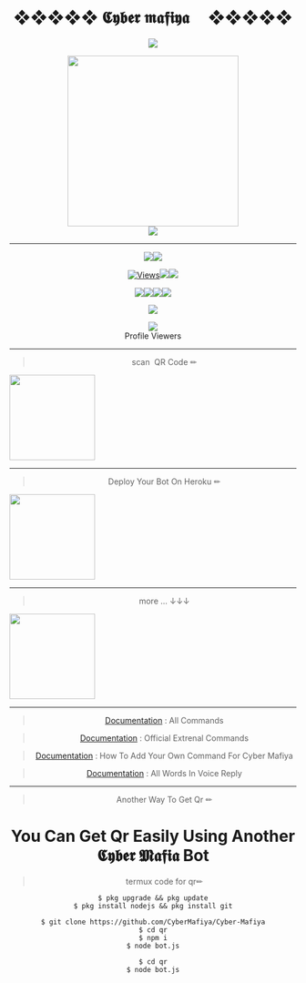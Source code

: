 <div align="center"><h1>❖❖❖❖❖ 𝕮𝖞𝖇𝖊𝖗 𝖒𝖆𝖋𝖎𝖞𝖆     ❖❖❖❖❖</h1><a

<div align="center">		
<img src= "https://camo.githubusercontent.com/71b837571c48af3aa60a73dbc9d5936aa359d78efbfa8a6743cbbbc16b80ef4d/68747470733a2f2f63646e2e646973636f72646170702e636f6d2f6174746163686d656e74732f3830353930323039333930363630383138362f3830353931333937323533353539303932322f74656e6f722e676966"/>
</p>
<div align="center">
  <img src="https://telegra.ph/file/c6beb0a1d7c7152e16185.png" width="300" height="300">
	<div align="center">
<img src= "https://camo.githubusercontent.com/71b837571c48af3aa60a73dbc9d5936aa359d78efbfa8a6743cbbbc16b80ef4d/68747470733a2f2f63646e2e646973636f72646170702e636f6d2f6174746163686d656e74732f3830353930323039333930363630383138362f3830353931333937323533353539303932322f74656e6f722e676966"/>
</p>

***

<p align="center"><a href="img....."><img src="https://img.shields.io/docker/pulls/ravindu01manoj/sewqueen?style=for-the-badge&logo=docker&label=Docker+Pulls&color=blueviolet"></a><a href="https://github.com/ravindu01manoj/Sew-Queen"><img src="https://img.shields.io/docker/image-size/ravindu01manoj/sewqueen?style=for-the-badge&logo=docker&label=Image Size&color=blueviolet"></a></p><p align="center"><a href="https://github.com/AlphaNinjaReal/KING-ALPHA"><img src="https://hits.seeyoufarm.com/api/count/incr/badge.svg?url=https%3A%2F%2Fgithub.com%2Fravindu01manoj%2FSew-Queen&count_bg=%2379C83D&title_bg=%23555555&icon=gitpod.svg&icon_color=%23E7E7E7&title=Views&edge_flat=false" alt="Views"/></a></a><a href="https://github.com/ravindu01manoj/Sew-Queen/fork"><img src="https://img.shields.io/github/forks/ravindu01manoj/Sew-Queen?label=Fork&style=social"></a><a href="https://github.com/ravindu01manoj/Sew-Queen/stargazers"><img src="https://img.shields.io/github/stars/ravindu01manoj/Sew-Queen?style=social"></a></p><p align="center"><a href="httsp://github.com/ravindu01manoj/Sew-Queen"><img src="https://img.shields.io/github/repo-size/ravindu01manoj/Sew-Queen?color=00ff00&label=Repo%20Size&style=flat-square"></a><a href="httsp://github.com/ravindu01manoj/Sew-Queen"><img src="https://img.shields.io/github/license/ravindu01manoj/Sew-Queen?color=00ff00&label=License&style=flat-square"></a><a href="httsp://github.com/ravindu01manoj/Sew-Queen"><img src="https://img.shields.io/github/languages/top/ravindu01manoj/Sew-Queen?color=00ff00&label=Javascript&style=flat-square"></a><a href="httsp://github.com/ravindu01manoj/Sew-Queen"><img src="https://img.shields.io/badge/Programmer-Alpha%20Ninja-blueviolet"></a></p><p align="center"><a href="https://t.me/RavinduManoj"><img src="https://img.shields.io/badge/Contact%20Me%20On%20Telegrame-Cyber%20Mafiya-success"></a></p>
<div align="center"><img src="https://profile-counter.glitch.me/ravindu01manoj/count.svg" /><br>Profile Viewers</div>



***
> scan  QR Code ✏
<div align="left"><a href="https://replit.com/@cybermafiya/Cyber-mafiya"><img src="https://i.ibb.co/KN4vYWY/20220324-131904.jpg"width="150" ></a></div>

---
> Deploy Your Bot On Heroku ✏
<div align="left"><a href="https://dashboard.heroku.com/new?template=https://github.com/CyberMafiya/Cyber-Mafiya"><img src="https://github.com/ravindu01manoj/ravindu01manoj/blob/main/media/Heroku_logo.svg.png" width="150" ></a></div>

***

> more ... ↓↓↓

<div align="left"><a href="https://youtube.com/c/DinuxBro"><img src="https://github.com/ravindu01manoj/ravindu01manoj/blob/main/sewqueenimg/yt.jpg" width="150" ></a></div>


***
> [Documentation](https://github.com/CyberMafiya/wiki/Commands)
: All Commands

> [Documentation](https://github.com/ravindu01manoj/Sew-Queen/wiki/Extrenal-Commands)
: Official Extrenal Commands

> [Documentation](https://github.com/ravindu01manoj/Sew-Queen/wiki/Add-Your-Own-Cmd-For-Sew-Queen-Whatsapp-Bot)
: How To Add Your Own Command For Cyber Mafiya 

> [Documentation](https://github.com/CyberMafiya-Words-(Voice-Reply))
: All Words In Voice Reply

***
> Another Way To Get Qr ✏

# You Can Get Qr Easily Using Another 𝕮𝖞𝖇𝖊𝖗 𝕸𝖆𝖋𝖎𝖆 Bot
> termux code for qr✏


```
$ pkg upgrade && pkg update
$ pkg install nodejs && pkg install git
```

```
$ git clone https://github.com/CyberMafiya/Cyber-Mafiya
$ cd qr
$ npm i
$ node bot.js

```
```
$ cd qr
$ node bot.js
```
